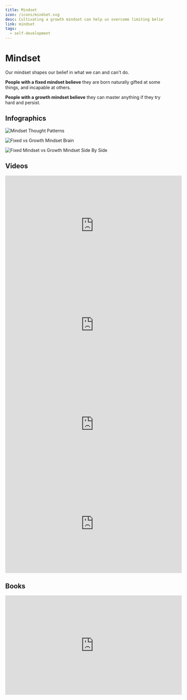 ```yaml
---
title: Mindset
icon: /icons/mindset.svg
desc: Cultivating a growth mindset can help us overcome limiting beliefs about our capabilities!
link: mindset
tags:
  - self-development
---
```


# Mindset

Our mindset shapes our belief in what we can and can't do.

**People with a fixed mindset believe** they are born naturally gifted at some things, and incapable at others.

**People with a growth mindset believe** they can master anything if they try hard and persist.

## Infographics

![Mindset Thought Patterns](https://miro.medium.com/max/666/1*PQBc8JCD5yu4x2wxCCGU1g.png)

![Fixed vs Growth Mindset Brain](https://static.wixstatic.com/media/a27d24_7803feda8ff14c53b93d4b5489e285ab~mv2.png/v1/fill/w_1000,h_563,al_c,usm_0.66_1.00_0.01/a27d24_7803feda8ff14c53b93d4b5489e285ab~mv2.png)

![Fixed Mindset vs Growth Mindset Side By Side](https://i.pinimg.com/originals/c0/2d/3b/c02d3b45ddad36f61ee23af62aff0388.png)

## Videos

<iframe width="560" height="315" src="https://www.youtube.com/embed/qjBdcyueom8" frameborder="0" allow="accelerometer; autoplay; encrypted-media; gyroscope; picture-in-picture" allowfullscreen></iframe>

<iframe width="560" height="315" src="https://www.youtube.com/embed/KUWn_TJTrnU" frameborder="0" allow="accelerometer; autoplay; encrypted-media; gyroscope; picture-in-picture" allowfullscreen></iframe>

<iframe width="560" height="315" src="https://www.youtube.com/embed/hiiEeMN7vbQ" frameborder="0" allow="accelerometer; autoplay; encrypted-media; gyroscope; picture-in-picture" allowfullscreen></iframe>

<iframe width="560" height="315" src="https://www.youtube.com/embed/-71zdXCMU6A" frameborder="0" allow="accelerometer; autoplay; encrypted-media; gyroscope; picture-in-picture" allowfullscreen></iframe>

## Books

<iframe width="560" height="315" src="https://www.youtube.com/embed/T4PHa6w3Rto" frameborder="0" allow="accelerometer; autoplay; encrypted-media; gyroscope; picture-in-picture" allowfullscreen></iframe>
